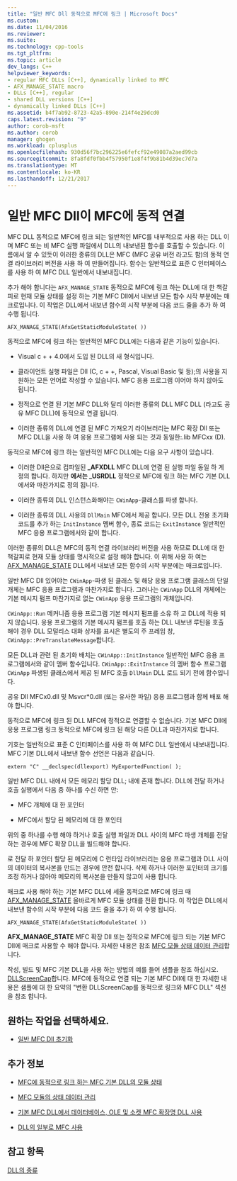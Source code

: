 ```yaml
---
title: "일반 MFC Dll 동적으로 MFC에 링크 | Microsoft Docs"
ms.custom: 
ms.date: 11/04/2016
ms.reviewer: 
ms.suite: 
ms.technology: cpp-tools
ms.tgt_pltfrm: 
ms.topic: article
dev_langs: C++
helpviewer_keywords:
- regular MFC DLLs [C++], dynamically linked to MFC
- AFX_MANAGE_STATE macro
- DLLs [C++], regular
- shared DLL versions [C++]
- dynamically linked DLLs [C++]
ms.assetid: b4f7ab92-8723-42a5-890e-214f4e29dcd0
caps.latest.revision: "9"
author: corob-msft
ms.author: corob
manager: ghogen
ms.workload: cplusplus
ms.openlocfilehash: 930d56f7bc296225e6fefcf92e49087a2aed99cb
ms.sourcegitcommit: 8fa8fdf0fbb4f57950f1e8f4f9b81b4d39ec7d7a
ms.translationtype: MT
ms.contentlocale: ko-KR
ms.lasthandoff: 12/21/2017
---
```

# <a name="regular-mfc-dlls-dynamically-linked-to-mfc"></a>일반 MFC Dll이 MFC에 동적 연결
MFC DLL 동적으로 MFC에 링크 되는 일반적인 MFC를 내부적으로 사용 하는 DLL 이며 MFC 또는 비 MFC 실행 파일에서 DLL의 내보낸된 함수를 호출할 수 있습니다. 이름에서 알 수 있듯이 이러한 종류의 DLL은 MFC (MFC 공유 버전 라고도 함)의 동적 연결 라이브러리 버전을 사용 하 여 만들어집니다. 함수는 일반적으로 표준 C 인터페이스를 사용 하 여 MFC DLL 일반에서 내보내집니다.  
  
 추가 해야 합니다는 `AFX_MANAGE_STATE` 동적으로 MFC에 링크 하는 DLL에 대 한 책갈피로 현재 모듈 상태를 설정 하는 기본 MFC Dll에서 내보낸 모든 함수 시작 부분에는 매크로입니다. 이 작업은 DLL에서 내보낸 함수의 시작 부분에 다음 코드 줄을 추가 하 여 수행 됩니다.  
  
```  
AFX_MANAGE_STATE(AfxGetStaticModuleState( ))  
```  
  
 동적으로 MFC에 링크 하는 일반적인 MFC DLL에는 다음과 같은 기능이 있습니다.  
  
-   Visual c + + 4.0에서 도입 된 DLL의 새 형식입니다.  
  
-   클라이언트 실행 파일은 Dll (C, c + +, Pascal, Visual Basic 및 등);의 사용을 지 원하는 모든 언어로 작성할 수 있습니다. MFC 응용 프로그램 이어야 하지 않아도 됩니다.  
  
-   정적으로 연결 된 기본 MFC DLL와 달리 이러한 종류의 DLL MFC DLL (라고도 공유 MFC DLL)에 동적으로 연결 됩니다.  
  
-   이러한 종류의 DLL에 연결 된 MFC 가져오기 라이브러리는 MFC 확장 Dll 또는 MFC DLL을 사용 하 여 응용 프로그램에 사용 되는 것과 동일한:.lib MFCxx (D).  
  
 동적으로 MFC에 링크 하는 일반적인 MFC DLL에는 다음 요구 사항이 있습니다.  
  
-   이러한 Dll은으로 컴파일된 **_AFXDLL** MFC DLL에 연결 된 실행 파일 동일 하 게 정의 합니다. 하지만 **에서는 _USRDLL** 정적으로 MFC에 링크 하는 MFC 기본 DLL에서와 마찬가지로 정의 됩니다.  
  
-   이러한 종류의 DLL 인스턴스화해야는 `CWinApp`-클래스를 파생 합니다.  
  
-   이러한 종류의 DLL 사용의 `DllMain` MFC에서 제공 합니다. 모든 DLL 전용 초기화 코드를 추가 하는 `InitInstance` 멤버 함수, 종료 코드는 `ExitInstance` 일반적인 MFC 응용 프로그램에서와 같이 합니다.  
  
 이러한 종류의 DLL은 MFC의 동적 연결 라이브러리 버전을 사용 하므로 DLL에 대 한 책갈피로 현재 모듈 상태를 명시적으로 설정 해야 합니다. 이 위해 사용 하 여는 [AFX_MANAGE_STATE](../mfc/reference/extension-dll-macros.md#afx_manage_state) DLL에서 내보낸 모든 함수의 시작 부분에는 매크로입니다.  
  
 일반 MFC Dll 있어야는 `CWinApp`-파생 된 클래스 및 해당 응용 프로그램 클래스의 단일 개체는 MFC 응용 프로그램과 마찬가지로 합니다. 그러나는 `CWinApp` DLL의 개체에는 기본 메시지 펌프 마찬가지로 없는 `CWinApp` 응용 프로그램의 개체입니다.  
  
 `CWinApp::Run` 메커니즘 응용 프로그램 기본 메시지 펌프를 소유 하 고 DLL에 적용 되지 않습니다. 응용 프로그램의 기본 메시지 펌프를 호출 하는 DLL 내보낸 루틴을 호출 해야 경우 DLL 모덜리스 대화 상자를 표시은 별도의 주 프레임 창, `CWinApp::PreTranslateMessage`합니다.  
  
 모든 DLL과 관련 된 초기화 배치는 `CWinApp::InitInstance` 일반적인 MFC 응용 프로그램에서와 같이 멤버 함수입니다. `CWinApp::ExitInstance` 의 멤버 함수 프로그램 `CWinApp` 파생된 클래스에서 제공 된 MFC 호출 `DllMain` DLL 로드 되기 전에 함수입니다.  
  
 공유 Dll MFCx0.dll 및 Msvcr*0.dll (또는 유사한 파일) 응용 프로그램과 함께 배포 해야 합니다.  
  
 동적으로 MFC에 링크 된 DLL MFC에 정적으로 연결할 수 없습니다. 기본 MFC Dll에 응용 프로그램 링크 동적으로 MFC에 링크 된 해당 다른 DLL과 마찬가지로 합니다.  
  
 기호는 일반적으로 표준 C 인터페이스를 사용 하 여 MFC DLL 일반에서 내보내집니다. MFC 기본 DLL에서 내보낸 함수 선언은 다음과 같습니다.  
  
```  
extern "C" __declspec(dllexport) MyExportedFunction( );  
```  
  
 일반 MFC DLL 내에서 모든 메모리 할당 DLL; 내에 존재 합니다. DLL에 전달 하거나 호출 실행에서 다음 중 하나를 수신 하면 안:  
  
-   MFC 개체에 대 한 포인터  
  
-   MFC에서 할당 된 메모리에 대 한 포인터  
  
 위의 중 하나를 수행 해야 하거나 호출 실행 파일과 DLL 사이의 MFC 파생 개체를 전달 하는 경우에 MFC 확장 DLL을 빌드해야 합니다.  
  
 로 전달 하 포인터 할당 된 메모리에 C 런타임 라이브러리는 응용 프로그램과 DLL 사이의 데이터의 복사본을 만드는 경우에 안전 합니다. 삭제 하거나 이러한 포인터의 크기를 조정 하거나 않아야 메모리의 복사본을 만들지 않고이 사용 합니다.  
  
 매크로 사용 해야 하는 기본 MFC DLL에 세울 동적으로 MFC에 링크 때 [AFX_MANAGE_STATE](../mfc/reference/extension-dll-macros.md#afx_manage_state) 올바르게 MFC 모듈 상태를 전환 합니다. 이 작업은 DLL에서 내보낸 함수의 시작 부분에 다음 코드 줄을 추가 하 여 수행 됩니다.  
  
```  
AFX_MANAGE_STATE(AfxGetStaticModuleState( ))  
```  
  
 **AFX_MANAGE_STATE** MFC 확장 Dll 또는 정적으로 MFC에 링크 되는 기본 MFC Dll에 매크로 사용할 수 해야 합니다. 자세한 내용은 참조 [MFC 모듈 상태 데이터 관리](../mfc/managing-the-state-data-of-mfc-modules.md)합니다.  
  
 작성, 빌드 및 MFC 기본 DLL을 사용 하는 방법의 예를 들어 샘플을 참조 하십시오. [DLLScreenCap](https://github.com/Microsoft/VCSamples/tree/master/VC2010Samples/MFC/advanced/DllScreenCap)합니다. MFC에 동적으로 연결 되는 기본 MFC Dll에 대 한 자세한 내용은 샘플에 대 한 요약의 "변환 DLLScreenCap를 동적으로 링크와 MFC DLL" 섹션을 참조 합니다.  
  
## <a name="what-do-you-want-to-do"></a>원하는 작업을 선택하세요.  
  
-   [일반 MFC Dll 초기화](../build/run-time-library-behavior.md#initializing-regular-dlls)  
  
## <a name="what-do-you-want-to-know-more-about"></a>추가 정보  
  
-   [MFC에 동적으로 링크 하는 MFC 기본 DLL의 모듈 상태](../build/module-states-of-a-regular-dll-dynamically-linked-to-mfc.md)  
  
-   [MFC 모듈의 상태 데이터 관리](../mfc/managing-the-state-data-of-mfc-modules.md)  
  
-   [기본 MFC DLL에서 데이터베이스, OLE 및 소켓 MFC 확장명 DLL 사용](../build/using-database-ole-and-sockets-extension-dlls-in-regular-dlls.md)  
  
-   [DLL의 일부로 MFC 사용](../mfc/tn011-using-mfc-as-part-of-a-dll.md)  
  
## <a name="see-also"></a>참고 항목  
 [DLL의 종류](../build/kinds-of-dlls.md)